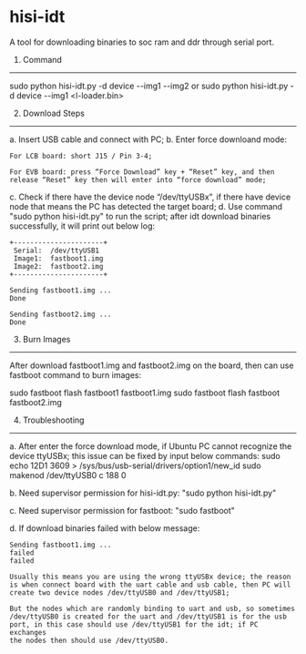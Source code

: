 hisi-idt
========

A tool for downloading binaries to soc ram and ddr through serial port.

1. Command
----------

sudo python hisi-idt.py -d device --img1 <fastboot1> --img2 <fastboot2>
or
sudo python hisi-idt.py -d device --img1 <l-loader.bin>

2. Download Steps
-----------------

a.  Insert USB cable and connect with PC;
b.  Enter force downloand mode:

    For LCB board: short J15 / Pin 3-4;

    For EVB board: press “Force Download” key + “Reset” key, and then
    release “Reset” key then will enter into “force download” mode;

c.  Check if there have the device node “/dev/ttyUSBx”, if there have
    device node that means the PC has detected the target board;
d.  Use command "sudo python hisi-idt.py" to run the script; after idt
    download binaries successfully, it will print out below log:

    +----------------------+
     Serial:  /dev/ttyUSB1
     Image1:  fastboot1.img
     Image2:  fastboot2.img
    +----------------------+

    Sending fastboot1.img ...
    Done

    Sending fastboot2.img ...
    Done

3. Burn Images
--------------

After download fastboot1.img and fastboot2.img on the board, then can use
fastboot command to burn images:

sudo fastboot flash fastboot1 fastboot1.img
sudo fastboot flash fastboot fastboot2.img

4. Troubleshooting
------------------

a.  After enter the force download mode, if Ubuntu PC cannot recognize the
    device ttyUSBx; this issue can be fixed by input below commands:
    sudo echo 12D1 3609 > /sys/bus/usb-serial/drivers/option1/new_id
    sudo makenod /dev/ttyUSB0 c 188 0

b.  Need supervisor permission for hisi-idt.py: "sudo python hisi-idt.py"

c.  Need supervisor permission for fastboot: "sudo fastboot"

d.  If download binaries failed with below message:

    Sending fastboot1.img ...
    failed
    failed

    Usually this means you are using the wrong ttyUSBx device; the reason
    is when connect board with the uart cable and usb cable, then PC will
    create two device nodes /dev/ttyUSB0 and /dev/ttyUSB1;

    But the nodes which are randomly binding to uart and usb, so sometimes
    /dev/ttyUSB0 is created for the uart and /dev/ttyUSB1 is for the usb
    port, in this case should use /dev/ttyUSB1 for the idt; if PC exchanges
    the nodes then should use /dev/ttyUSB0.
